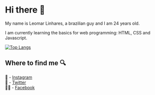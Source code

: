# Hi there 👋

<p>My name is Leomar Linhares, a brazilian guy and I am 24 years old.</p>
<p> I am currently learning the basics for web programming: HTML, CSS and Javascript.</ p>

[![Top Langs](https://github-readme-stats.vercel.app/api/top-langs/?username=LeomarLinhares&layout=compact)](https://github.com/LeomarLinhares/github-readme-stats)
## Where to find me :mag:

 📸 - [Instagram](http://instagram.com/leomarlinhares)<br>
 🐤 - [Twitter](http://twitter.com/leomarlinhares)<br>
 👍🏼 - [Facebook](http://facebook.com/leomarlinhares)
 
